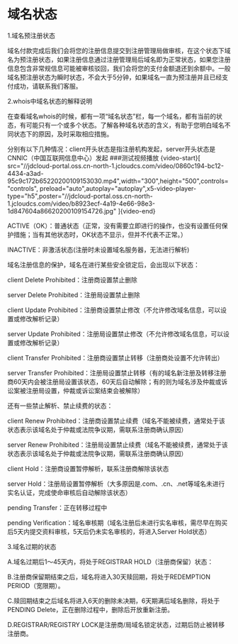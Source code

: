 # 域名状态

1.域名预注册状态

域名付款完成后我们会将您的注册信息提交到注册管理局做审核，在这个状态下域名为预注册状态，如果注册信息通过注册管理局后域名即为正常状态，如果您注册信息包含非常规信息可能被审核驳回，我们会将您的支付金额退还到余额中。一般域名预注册状态为瞬时状态，不会大于5分钟，如果域名一直为预注册并且已经支付成功，请联系我们客服。

2.whois中域名状态的解释说明

在查看域名whois的时候，都有一项“域名状态”栏，每一个域名，都有当前的状态，有可能只有一个或多个状态。了解各种域名状态的含义，有助于您明白域名不同状态下的原因，及时采取相应措施。

分别有以下几种情况：client开头状态是指注册机构发起，server开头状态是CNNIC（中国互联网信息中心）发起
###测试视频播放
{video-start}[ src="//jdcloud-portal.oss.cn-north-1.jcloudcs.com/video/0860c194-bc12-4434-a3ad-95c9c172b65220200109153030.mp4",width="300",height="500",controls="controls", preload="auto",autoplay="autoplay",x5-video-player-type="h5",poster="//jdcloud-portal.oss.cn-north-1.jcloudcs.com/video/b8923ecf-4a19-4e66-98e3-1d847604a86620200109154726.jpg" ]{video-end}

ACTIVE（OK）：普通状态（正常，没有需要立即进行的操作，也没有设置任何保护措施；当有其他状态时，OK状态不显示，但并不代表不正常。）

INACTIVE：非激活状态(注册时未设置域名服务器，无法进行解析)

域名注册信息的保护，域名在进行某些安全锁定后，会出现以下状态：

client Delete Prohibited：注册商设置禁止删除

server Delete Prohibited：注册局设置禁止删除

client Update Prohibited：注册商设置禁止修改（不允许修改域名信息，可以设置或修改解析记录）

server Update Prohibited：注册局设置禁止修改（不允许修改域名信息，可以设置或修改解析记录）

client Transfer Prohibited：注册商设置禁止转移（注册商处设置不允许转出）

server Transfer Prohibited：注册局设置禁止转移（有的域名新注册及转移注册商60天内会被注册局设置该状态，60天后自动解除；有的则为域名涉及仲裁或诉讼案被注册局设置，仲裁或诉讼案结束会被解除）

还有一些禁止解析、禁止续费的状态：

client Renew Prohibited：注册商设置禁止续费（域名不能被续费，通常处于该状态表示该域名处于仲裁或法院争议期，需联系注册商确认原因）

server Renew Prohibited：注册局设置禁止续费（域名不能被续费，通常处于该状态表示该域名处于仲裁或法院争议期，需联系注册商确认原因）

client Hold：注册商设置暂停解析，联系注册商解除该状态

server Hold：注册局设置暂停解析（大多原因是.com、.cn、.net等域名未进行实名认证，完成使命审核后自动解除该状态）

pending Transfer：正在转移过程中

pending Verification：域名审核期（域名注册后未进行实名审核，需尽早在购买后5天内提交资料审核，5天后仍未实名审核的，将进入Server Hold状态）

3.域名过期的状态

A.域名过期后1～45天内，将处于REGISTRAR HOLD（注册商保留）状态：

B.注册商保留期结束之后，域名将进入30天赎回期，将处于REDEMPTION PERIOD（宽限期）。

C.赎回期结束之后域名将进入6天的删除未决期，6天期满后域名删除，将处于PENDING Delete，正在删除过程中，删除后开放重新注册。

D.REGISTRAR/REGISTRY LOCK是注册商/局域名锁定状态，过期后防止被转移注册商。 

